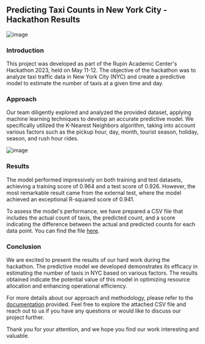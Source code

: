 ## Predicting Taxi Counts in New York City - Hackathon Results
![image](https://github.com/JonathanAaronDev/Hackton_ML_NY_Taxis/assets/109544498/3f7726a6-a1a8-48f8-a987-c4ab25a90add)

### Introduction
This project was developed as part of the Rupin Academic Center's Hackathon 2023, held on May 11-12. The objective of the hackathon was to analyze taxi traffic data in New York City (NYC) and create a predictive model to estimate the number of taxis at a given time and day.

### Approach
Our team diligently explored and analyzed the provided dataset, applying machine learning techniques to develop an accurate predictive model. We specifically utilized the K-Nearest Neighbors algorithm, taking into account various factors such as the pickup hour, day, month, tourist season, holiday, season, and rush hour rides.

![image](https://github.com/JonathanAaronDev/Hackton_ML_NY_Taxis/assets/109544498/863e65f4-4ea9-494e-ad71-f3b5b9e7dfbc)

### Results
The model performed impressively on both training and test datasets, achieving a training score of 0.964 and a test score of 0.926. However, the most remarkable result came from the external test, where the model achieved an exceptional R-squared score of 0.941.

To assess the model's performance, we have prepared a CSV file that includes the actual count of taxis, the predicted count, and a score indicating the difference between the actual and predicted counts for each data point. You can find the file [here](https://drive.google.com/file/d/1DQTOVI7AKdUZ3GX_qF2Tt3xevJQz9Wwn/view?usp=sharing).

### Conclusion
We are excited to present the results of our hard work during the hackathon. The predictive model we developed demonstrates its efficacy in estimating the number of taxis in NYC based on various factors. The results obtained indicate the potential value of this model in optimizing resource allocation and enhancing operational efficiency.

For more details about our approach and methodology, please refer to the [documentation](https://www.nyc.gov/assets/tlc/downloads/pdf/data_dictionary_trip_records_yellow.pdf) provided. Feel free to explore the attached CSV file and reach out to us if you have any questions or would like to discuss our project further.

Thank you for your attention, and we hope you find our work interesting and valuable.

